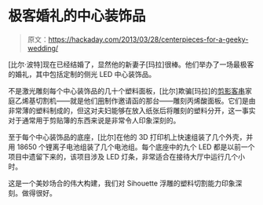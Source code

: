 # 极客婚礼的中心装饰品

> 原文：<https://hackaday.com/2013/03/28/centerpieces-for-a-geeky-wedding/>

[比尔·波特]现在已经结婚了，显然他的新妻子[玛拉]很棒。他们举办了一场最极客的婚礼，其中包括定制的侧光 LED 中心装饰品。

不是激光雕刻每个中心装饰品的几十个塑料面板，[比尔]欺骗[玛拉]的[剪影客串](http://www.silhouetteamerica.com/?page=shop&cat=1)家庭乙烯基切割机——就是他们[用](http://hackaday.com/2013/01/30/really-really-geeky-wedding-invitations/)制作邀请函的那台——雕刻丙烯酸面板。它们是由非常薄的塑料制成的，但这对夫妇能够在放入纸张后将雕刻的塑料分开，这一事实对于通常用于剪贴簿的东西来说是非常令人印象深刻的。

至于每个中心装饰品的底座，[比尔]在他的 3D 打印机上快速组装了几个外壳，并用 18650 个锂离子电池组装了几个电池组。每个底座中的九个 LED 都是以前一个项目中遗留下来的，该项目涉及 LED 灯条，非常适合在接待大厅中运行几个小时。

这是一个美妙场合的伟大构建，我们对 Sihouette 浮雕的塑料切割能力印象深刻。做得很好。